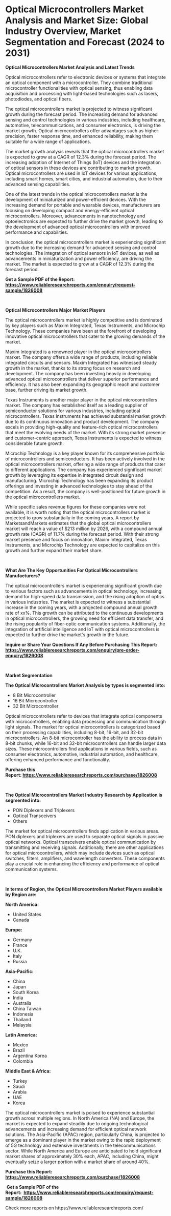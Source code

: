<p><h1>Optical Microcontrollers Market Analysis and Market Size: Global Industry Overview, Market Segmentation and Forecast (2024 to 2031)</h1></p><p><strong>Optical Microcontrollers Market Analysis and Latest Trends</strong></p>
<p><p>Optical microcontrollers refer to electronic devices or systems that integrate an optical component with a microcontroller. They combine traditional microcontroller functionalities with optical sensing, thus enabling data acquisition and processing with light-based technologies such as lasers, photodiodes, and optical fibers.</p><p>The optical microcontrollers market is projected to witness significant growth during the forecast period. The increasing demand for advanced sensing and control technologies in various industries, including healthcare, automotive, telecommunications, and consumer electronics, is driving the market growth. Optical microcontrollers offer advantages such as higher precision, faster response time, and enhanced reliability, making them suitable for a wide range of applications.</p><p>The market growth analysis reveals that the optical microcontrollers market is expected to grow at a CAGR of 12.3% during the forecast period. The increasing adoption of Internet of Things (IoT) devices and the integration of optical sensors in these devices are contributing to market growth. Optical microcontrollers are used in IoT devices for various applications, including smart homes, smart cities, and industrial automation, due to their advanced sensing capabilities.</p><p>One of the latest trends in the optical microcontrollers market is the development of miniaturized and power-efficient devices. With the increasing demand for portable and wearable devices, manufacturers are focusing on developing compact and energy-efficient optical microcontrollers. Moreover, advancements in nanotechnology and optoelectronics are expected to further drive the market growth, leading to the development of advanced optical microcontrollers with improved performance and capabilities.</p><p>In conclusion, the optical microcontrollers market is experiencing significant growth due to the increasing demand for advanced sensing and control technologies. The integration of optical sensors in IoT devices, as well as advancements in miniaturization and power efficiency, are driving the market. The market is expected to grow at a CAGR of 12.3% during the forecast period.</p></p>
<p><strong>Get a Sample PDF of the Report:&nbsp; <a href="https://www.reliableresearchreports.com/enquiry/request-sample/1826008">https://www.reliableresearchreports.com/enquiry/request-sample/1826008</a></strong></p>
<p>&nbsp;</p>
<p><strong>Optical Microcontrollers Major Market Players</strong></p>
<p><p>The optical microcontrollers market is highly competitive and is dominated by key players such as Maxim Integrated, Texas Instruments, and Microchip Technology. These companies have been at the forefront of developing innovative optical microcontrollers that cater to the growing demands of the market.</p><p>Maxim Integrated is a renowned player in the optical microcontrollers market. The company offers a wide range of products, including reliable integrated circuits and sensors. Maxim Integrated has witnessed steady growth in the market, thanks to its strong focus on research and development. The company has been investing heavily in developing advanced optical microcontrollers that deliver superior performance and efficiency. It has also been expanding its geographic reach and customer base, further driving its market growth.</p><p>Texas Instruments is another major player in the optical microcontrollers market. The company has established itself as a leading supplier of semiconductor solutions for various industries, including optical microcontrollers. Texas Instruments has achieved substantial market growth due to its continuous innovation and product development. The company excels in providing high-quality and feature-rich optical microcontrollers that meet the evolving needs of the market. With its strong market presence and customer-centric approach, Texas Instruments is expected to witness considerable future growth.</p><p>Microchip Technology is a key player known for its comprehensive portfolio of microcontrollers and semiconductors. It has been actively involved in the optical microcontrollers market, offering a wide range of products that cater to different applications. The company has experienced significant market growth by leveraging its expertise in integrated circuit design and manufacturing. Microchip Technology has been expanding its product offerings and investing in advanced technologies to stay ahead of the competition. As a result, the company is well-positioned for future growth in the optical microcontrollers market.</p><p>While specific sales revenue figures for these companies were not available, it is worth noting that the optical microcontrollers market is projected to grow substantially in the coming years. A report by MarketsandMarkets estimates that the global optical microcontrollers market will reach a value of $213 million by 2026, with a compound annual growth rate (CAGR) of 11.7% during the forecast period. With their strong market presence and focus on innovation, Maxim Integrated, Texas Instruments, and Microchip Technology are expected to capitalize on this growth and further expand their market share.</p></p>
<p>&nbsp;</p>
<p><strong>What Are The Key Opportunities For Optical Microcontrollers Manufacturers?</strong></p>
<p><p>The optical microcontrollers market is experiencing significant growth due to various factors such as advancements in optical technology, increasing demand for high-speed data transmission, and the rising adoption of optics in various industries. The market is expected to witness a substantial increase in the coming years, with a projected compound annual growth rate of xx%. This growth can be attributed to the continuous developments in optical microcontrollers, the growing need for efficient data transfer, and the rising popularity of fiber-optic communication systems. Additionally, the integration of artificial intelligence and IoT with optical microcontrollers is expected to further drive the market's growth in the future.</p></p>
<p><strong>Inquire or Share Your Questions If Any Before Purchasing This Report: <a href="https://www.reliableresearchreports.com/enquiry/pre-order-enquiry/1826008">https://www.reliableresearchreports.com/enquiry/pre-order-enquiry/1826008</a></strong></p>
<p>&nbsp;</p>
<p><strong>Market Segmentation</strong></p>
<p><strong>The Optical Microcontrollers Market Analysis by types is segmented into:</strong></p>
<p><ul><li>8 Bit Microcontroller</li><li>16 Bit Microcontroller</li><li>32 Bit Microcontroller</li></ul></p>
<p><p>Optical microcontrollers refer to devices that integrate optical components with microcontrollers, enabling data processing and communication through light signals. The market for optical microcontrollers is categorized based on their processing capabilities, including 8-bit, 16-bit, and 32-bit microcontrollers. An 8-bit microcontroller has the ability to process data in 8-bit chunks, while 16-bit and 32-bit microcontrollers can handle larger data sizes. These microcontrollers find applications in various fields, such as consumer electronics, automotive, industrial automation, and healthcare, offering enhanced performance and functionality.</p></p>
<p><strong>Purchase this Report:&nbsp;<a href="https://www.reliableresearchreports.com/purchase/1826008">https://www.reliableresearchreports.com/purchase/1826008</a></strong></p>
<p>&nbsp;</p>
<p><strong>The Optical Microcontrollers Market Industry Research by Application is segmented into:</strong></p>
<p><ul><li>PON Diplexers and Triplexers</li><li>Optical Transceivers</li><li>Others</li></ul></p>
<p><p>The market for optical microcontrollers finds application in various areas. PON diplexers and triplexers are used to separate optical signals in passive optical networks. Optical transceivers enable optical communication by transmitting and receiving signals. Additionally, there are other applications for optical microcontrollers, which may include devices such as optical switches, filters, amplifiers, and wavelength converters. These components play a crucial role in enhancing the efficiency and performance of optical communication systems.</p></p>
<p>&nbsp;</p>
<p><strong>In terms of Region, the Optical Microcontrollers Market Players available by Region are:</strong></p>
<p>
    <p> <strong> North America: </strong>
        <ul>
            <li>United States</li>
            <li>Canada</li>
        </ul>
        </p> 
    <p> <strong> Europe: </strong>
        <ul>
            <li>Germany</li>
            <li>France</li>
            <li>U.K.</li>
            <li>Italy</li>
            <li>Russia</li>
        </ul>
        </p> 
    <p> <strong> Asia-Pacific: </strong>
        <ul>
            <li>China</li>
            <li>Japan</li>
            <li>South Korea</li>
            <li>India</li>
            <li>Australia</li>
            <li>China Taiwan</li>
            <li>Indonesia</li>
            <li>Thailand</li>
            <li>Malaysia</li>
        </ul>
        </p> 
    <p> <strong> Latin America: </strong>
        <ul>
            <li>Mexico</li>
            <li>Brazil</li>
            <li>Argentina Korea</li>
            <li>Colombia</li>
        </ul>
        </p> 
    <p> <strong> Middle East & Africa: </strong>
        <ul>
            <li>Turkey</li>
            <li>Saudi</li>
            <li>Arabia</li>
            <li>UAE</li>
            <li>Korea</li>
        </ul>
    </p>
    </p>
<p><p>The optical microcontrollers market is poised to experience substantial growth across multiple regions. In North America (NA) and Europe, the market is expected to expand steadily due to ongoing technological advancements and increasing demand for efficient optical network solutions. The Asia-Pacific (APAC) region, particularly China, is projected to emerge as a dominant player in the market owing to the rapid deployment of 5G technology and extensive investments in the telecommunications sector. While North America and Europe are anticipated to hold significant market shares of approximately 30% each, APAC, including China, might eventually seize a larger portion with a market share of around 40%.</p></p>
<p><strong>Purchase this Report: <a href="https://www.reliableresearchreports.com/purchase/1826008">https://www.reliableresearchreports.com/purchase/1826008</a></strong></p>
<p>&nbsp;<strong>Get a Sample PDF of the Report:&nbsp;&nbsp;<a href="https://www.reliableresearchreports.com/enquiry/request-sample/1826008">https://www.reliableresearchreports.com/enquiry/request-sample/1826008</a></strong></p>
<p><strong></strong></p>
<p>Check more reports on https://www.reliableresearchreports.com/</p>